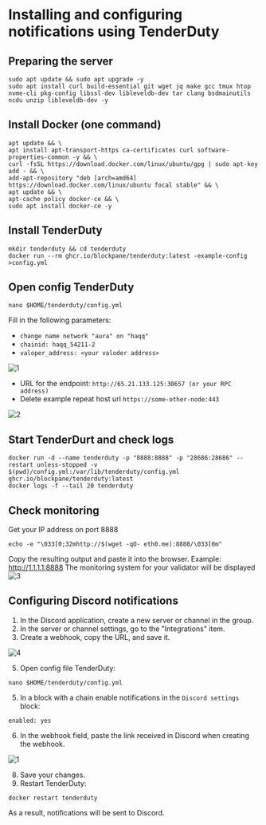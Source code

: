 # Installing and configuring notifications using TenderDuty
## Preparing the server
```
sudo apt update && sudo apt upgrade -y
sudo apt install curl build-essential git wget jq make gcc tmux htop nvme-cli pkg-config libssl-dev libleveldb-dev tar clang bsdmainutils ncdu unzip libleveldb-dev -y
```
## Install Docker (one command)
```
apt update && \
apt install apt-transport-https ca-certificates curl software-properties-common -y && \
curl -fsSL https://download.docker.com/linux/ubuntu/gpg | sudo apt-key add - && \
add-apt-repository "deb [arch=amd64] https://download.docker.com/linux/ubuntu focal stable" && \
apt update && \
apt-cache policy docker-ce && \
sudo apt install docker-ce -y
```
## Install TenderDuty
```
mkdir tenderduty && cd tenderduty
docker run --rm ghcr.io/blockpane/tenderduty:latest -example-config >config.yml
```
## Open config TenderDuty
```
nano $HOME/tenderduty/config.yml
```
Fill in the following parameters:

- `change name network "aura" on "haqq"`
- `chainid: haqq_54211-2`
- `valoper_address: <your valoder address>`

![1](https://user-images.githubusercontent.com/49861610/190073105-6c0d94ca-6b29-4a23-9778-79a4e44d27ae.png)

- URL for the endpoint: `http://65.21.133.125:30657 (or your RPC address)`
- Delete example repeat host url `https://some-other-node:443`

![2](https://user-images.githubusercontent.com/49861610/190073121-3175c0f6-d9b7-4ddb-9687-84e7f6124192.png)

## Start TenderDurt and check logs
```
docker run -d --name tenderduty -p "8888:8888" -p "28686:28686" --restart unless-stopped -v $(pwd)/config.yml:/var/lib/tenderduty/config.yml ghcr.io/blockpane/tenderduty:latest
docker logs -f --tail 20 tenderduty
```
## Check monitoring
Get your IP address on port 8888
```
echo -e "\033[0;32mhttp://$(wget -qO- eth0.me):8888/\033[0m"
```
Copy the resulting output and paste it into the browser. Example: http://1.1.1.1:8888
The monitoring system for your validator will be displayed
![3](https://user-images.githubusercontent.com/49861610/190073316-f380b2e4-f894-49b3-9e08-8c40910bb5c9.png)

## Configuring Discord notifications
1. In the Discord application, create a new server or channel in the group.
2. In the server or channel settings, go to the "Integrations" item.
3. Create a webhook, copy the URL, and save it.

![4](https://user-images.githubusercontent.com/49861610/190073720-5880f52c-f6ae-4266-8ece-1454eacdb768.png)

5. Open config file TenderDuty:
```
nano $HOME/tenderduty/config.yml
```
5. In a block with a chain enable notifications in the `Discord settings` block:
```
enabled: yes
```
6. In the webhook field, paste the link received in Discord when creating the webhook.

![1](https://user-images.githubusercontent.com/49861610/190135033-ae1afeb0-8df8-46e0-8961-883bb0e2659c.png)

8. Save your changes.
9. Restart TenderDuty:
```
docker restart tenderduty
```
As a result, notifications will be sent to Discord.

